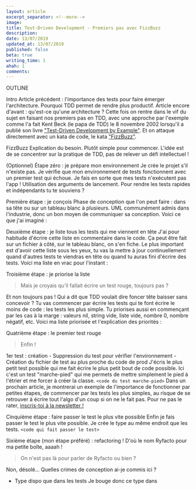```yaml
---
layout: article
excerpt_separator: <!--more-->
image:
title: Test-Driven Development - Premiers pas avec FizzBuzz
description:
date: 13/07/2019
updated_at: 13/07/2019
published: false
beta: true
writing_time: 1
ahah: 1
comments:
---
```


OUTLINE

Intro
  Article précédent : l'importance des tests pour faire émerger l'architecture. Pourquoi TDD permet de rendre plus productif.
  Article encore d'avant : qu'est-ce qu'une architecture ?
  Cette fois on rentre dans le vif du sujet en faisant nos premiers pas en TDD, avec une approche par l'exemple comme l'a fait Kent Beck (le papa de TDD) le 8 novembre 2002 lorsqu'il a publié son livre ["Test-Driven Development by Example"](https://amzn.to/2l8qHa3).
  Et on attaque directement avec un kata de code, le kata ["FizzBuzz"](http://kata-log.rocks/fizz-buzz-kata).

FizzBuzz
  Explication du besoin.
  Plutôt simple pour commencer. L'idée est de se concentrer sur la pratique de TDD, pas de relever un défi intellectuel !

(Optionnel) Étape zéro : je prépare mon environnement
  Je crée le projet s'il n'existe pas.
  Je vérifie que mon environnement de tests fonctionnent avec un premier test qui échoue.
  Je fais en sorte que mes tests n'exécutent pas l'app !
    Utilisation des arguments de lancement.
    Pour rendre les tests rapides et indépendants tu te souviens ?

Première étape : je conçois
  Phase de conception que l'on peut faire : dans sa tête ou sur un tableau blanc à plusieurs.
  UML communément admis dans l'industrie, donc un bon moyen de communiquer sa conception.
  Voici ce que j'ai imaginé : <photo du tableau blanc>

Deuxième étape : je liste tous les tests qui me viennent en tête
  J'ai pour habitude d'écrire cette liste en commentaire dans le code.
  Ça peut être fait sur un fichier à côté, sur le tableau blanc, on s'en fiche.
  Le plus important est d'avoir cette liste sous les yeux, tu vas la mettre à jour continuellement quand d'autres tests te viendras en tête ou quand tu auras fini d'écrire des tests.
  Voici ma liste en vrac pour l'instant : <liste ici>

Troisième étape : je priorise la liste
  > Mais je croyais qu'il fallait écrire un test rouge, toujours pas ?

  Et non toujours pas !
  Qui a dit que TDD voulait dire foncer tête baisser sans concevoir ?
  Tu vas commencer par écrire les tests qui te font écrire le moins de code : les tests les plus simple.
  Tu priorises aussi en commençant par les cas à la marge : valeurs nil, string vide, liste vide, nombre 0, nombre négatif, etc.
  Voici ma liste priorisée et l'explication des priorités : <liste ici avec commentaires sur pourquoi>

Quatrième étape : le premier test rouge
  > Enfin !

  1er test : création
    - Suppression du test pour vérifier l'environnement
    - Création du fichier de test au plus proche du code de prod
  J'écris le plus petit test possible qui me fait écrire le plus petit bout de code possible.
  Ici c'est un test "marche-pied" qui me permets de mettre simplement le pied à l'étrier et me forcer à créer la classe.
  `<code du test marche-pied>`
  Dans un prochain article, je montrerai un exemple de l'importance de fonctionner par petites étapes, de commencer par les tests les plus simples, au risque de se retrouver à écrire tout l'algo d'un coup si on ne le fait pas. Pour ne pas le rater, [inscris-toi à la newsletter !](signup)

Cinquième étape : faire passer le test le plus vite possible
  Enfin je fais passer le test le plus vite possible.
  Je crée le type au même endroit que les tests.
  `<code qui fait passer le test>`

Sixième étape (mon étape préféré) : refactoring !
  D'où le nom Ryfacto pour ma petite boîte, aaaah !

  > On n'est pas là pour parler de Ryfacto ou bien ?

  Non, désolé...
  Quelles crimes de conception ai-je commis ici ?
  - Type dispo que dans les tests
  Je bouge donc ce type dans
